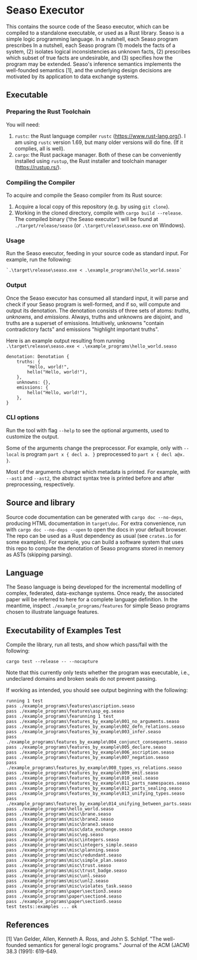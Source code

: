 # Seaso Executor
This contains the source code of the Seaso executor, which can be compiled to a standalone executable, or used as a Rust library.
Seaso is a simple logic programming language.
In a nutshell, each Seaso program prescribes
In a nutshell, each Seaso program (1) models the facts of a system, (2) isolates logical inconsistencies as unknown facts, (2) prescribes which subset of true facts are undesirable, and (3) specifies how the program may be extended.
Seaso's inference semantics implements the well-founded semantics [1], and the underlying design decisions are motivated by its application to data exchange systems.


## Executable

### Preparing the Rust Toolchain
You will need:
1. `rustc`: the Rust language compiler `rustc` (https://www.rust-lang.org/). I am using `rustc` version 1.69, but many older versions will do fine. (If it complies, all is well).
2. `cargo`: the Rust package manager.
Both of these can be conveniently installed using `rustup`, the Rust installer and toolchain manager (https://rustup.rs/).

### Compiling the Compiler
To acquire and compile the Seaso compiler from its Rust source:
1. Acquire a local copy of this repository (e.g. by using `git clone`).
2. Working in the cloned directory, compile with `cargo build --release`.
The compiled binary ('the Seaso executor') will be found at `./target/release/seaso` (or `.\target\release\seaso.exe` on Windows).

### Usage
Run the Seaso executor, feeding in your source code as standard input. For example, run the following:
```
`.\target\release\seaso.exe < .\example_programs\hello_world.seaso`
```

### Output

Once the Seaso executor has consumed all standard input, it will parse and check if your Seaso program is well-formed, and if so, will compute and output its denotation.
The denotation consists of three sets of atoms: _truths_, _unknowns_, and _emissions_.
Always, truths and unknowns are disjoint, and truths are a superset of emissions. 
Intuitively, unknowns "contain contradictory facts" and emissions "highlight important truths".

Here is an example output resulting from running `.\target\release\seaso.exe < .\example_programs\hello_world.seaso`

```
denotation: Denotation {
    truths: {
        "Hello, world!",
        hello("Hello, world!"),
    },
    unknowns: {},
    emissions: {
        hello("Hello, world!"),
    },
}
```

### CLI options
Run the tool with flag `--help` to see the optional arguments, used to customize the output.

Some of the arguments change the preprocessor. For example, only with `--local` is program `part x { decl a. }` preprocessed to `part x { decl a@x. }`.

Most of the arguments change which metadata is printed. For example, _with_ `--ast1` and `--ast2`, the abstract syntax tree is printed before and after preprocessing, respectively.  

## Source and library

Source code documentation can be generated with `cargo doc --no-deps`, producing HTML documentation in `target\doc`.
For extra convenience, run with `cargo doc --no-deps --open` to open the docs in your default browser.
The repo can be used as a Rust dependency as usual (see `crates.io` for some examples).
For example, you can build a software system that uses this repo to compute the denotation of Seaso programs stored in memory as ASTs (skipping parsing).

## Language

The Seaso language is being developed for the incremental modelling of complex, federated, data-exchange systems. Once ready, the associated paper will be referred to here for a complete language definition. In the meantime, inspect `./example_programs/features` for simple Seaso programs chosen to illustrate language features.


## Executability of Examples Test

Compile the library, run all tests, and show which pass/fail with the following:
```
cargo test --release -- --nocapture
```
Note that this currently only tests whether the program was executable, i.e.,
undeclared domains and broken seals do not prevent passing.

If working as intended, you should see output beginning with the following:
```
running 1 test
pass ./example_programs\features\ascription.seaso
pass ./example_programs\features\asp_eg.seaso
pass ./example_programs\fearunning 1 test
pass ./example_programs\features_by_example\001_no_arguments.seaso
pass ./example_programs\features_by_example\002_defn_relations.seaso
pass ./example_programs\features_by_example\003_infer.seaso
pass ./example_programs\features_by_example\004_conjunct_consequents.seaso
pass ./example_programs\features_by_example\005_declare.seaso
pass ./example_programs\features_by_example\006_ascription.seaso
pass ./example_programs\features_by_example\007_negation.seaso
pass ./example_programs\features_by_example\008_types_vs_relations.seaso
pass ./example_programs\features_by_example\009_emit.seaso
pass ./example_programs\features_by_example\010_seal.seaso
pass ./example_programs\features_by_example\011_parts_namespaces.seaso
pass ./example_programs\features_by_example\012_parts_sealing.seaso
pass ./example_programs\features_by_example\013_unifying_types.seaso
pass ./example_programs\features_by_example\014_unifying_between_parts.seaso
pass ./example_programs\hello_world.seaso
pass ./example_programs\misc\brane.seaso
pass ./example_programs\misc\brane2.seaso
pass ./example_programs\misc\brane3.seaso
pass ./example_programs\misc\data_exchange.seaso
pass ./example_programs\misc\eg.seaso
pass ./example_programs\misc\integers.seaso
pass ./example_programs\misc\integers_simple.seaso
pass ./example_programs\misc\planning.seaso
pass ./example_programs\misc\redundant.seaso
pass ./example_programs\misc\simple_plan.seaso
pass ./example_programs\misc\trust.seaso
pass ./example_programs\misc\trust_badge.seaso
pass ./example_programs\misc\unl.seaso
pass ./example_programs\misc\unl2.seaso
pass ./example_programs\misc\violates_task.seaso
pass ./example_programs\paper\section3.seaso
pass ./example_programs\paper\section4.seaso
pass ./example_programs\paper\section5.seaso
test tests::examples ... ok
```

## References

[1] Van Gelder, Allen, Kenneth A. Ross, and John S. Schlipf. "The well-founded semantics for general logic programs." Journal of the ACM (JACM) 38.3 (1991): 619-649.